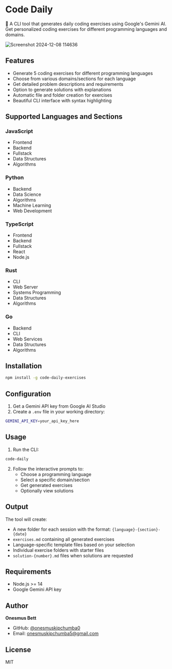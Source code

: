 # Code Daily

🚀 A CLI tool that generates daily coding exercises using Google's Gemini AI. Get personalized coding exercises for different programming languages and domains.

![Screenshot 2024-12-08 114636](https://github.com/user-attachments/assets/5436ef87-bbb6-4b53-85b5-f8d579704f15)

## Features

- Generate 5 coding exercises for different programming languages
- Choose from various domains/sections for each language
- Get detailed problem descriptions and requirements
- Option to generate solutions with explanations
- Automatic file and folder creation for exercises
- Beautiful CLI interface with syntax highlighting

## Supported Languages and Sections

### JavaScript
- Frontend
- Backend
- Fullstack
- Data Structures
- Algorithms

### Python
- Backend
- Data Science
- Algorithms
- Machine Learning
- Web Development

### TypeScript
- Frontend
- Backend
- Fullstack
- React
- Node.js

### Rust
- CLI
- Web Server
- Systems Programming
- Data Structures
- Algorithms

### Go
- Backend
- CLI
- Web Services
- Data Structures
- Algorithms

## Installation

```bash
npm install -g code-daily-exercises
```

## Configuration

1. Get a Gemini API key from Google AI Studio
2. Create a `.env` file in your working directory:
```bash
GEMINI_API_KEY=your_api_key_here
```

## Usage

1. Run the CLI:
```bash
code-daily
```

2. Follow the interactive prompts to:
   - Choose a programming language
   - Select a specific domain/section
   - Get generated exercises
   - Optionally view solutions

## Output

The tool will create:
- A new folder for each session with the format: `{language}-{section}-{date}`
- `exercises.md` containing all generated exercises
- Language-specific template files based on your selection
- Individual exercise folders with starter files
- `solution-{number}.md` files when solutions are requested

## Requirements

- Node.js >= 14
- Google Gemini API key

## Author

**Onesmus Bett**
- GitHub: [@onesmuskipchumba0](https://github.com/onesmuskipchumba0)
- Email: onesmuskipchumba5@gmail.com

## License

MIT
